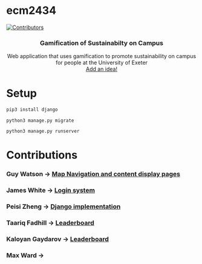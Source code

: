 # ecm2434
[![Contributors][contributors-shield]][contributors-url]


<h3 align="center">Gamification of Sustainabilty on Campus</h3>

  <p align="center">
     Web application that uses gamification to
     promote sustainability on campus for people at the University of Exeter
    <br />
    <a href="https://github.com/guy-watson/ecm2434/blob/main/ideas.md">Add an idea!</a>
  </p>
  
# Setup

```bash
pip3 install django
```
  
```
python3 manage.py migrate
```

```
python3 manage.py runserver
```
  
  
 # Contributions
 ### Guy Watson -> <a href="https://github.com/guy-watson/ecm2434/blob/main/ecm2434/html">Map Navigation and content display pages</a>    
 ### James White -> <a href="https://github.com/guy-watson/ecm2434/blob/main/ecm2434/create:login">Login system</a>   
 ### Peisi Zheng -> <a href="https://github.com/guy-watson/ecm2434/blob/main">Django implementation</a>   
 ### Taariq Fadhill -> <a href="https://github.com/guy-watson/ecm2434/blob/main/ecm2434/leaderboard">Leaderboard</a>    
 ### Kaloyan Gaydarov -> <a href="https://github.com/guy-watson/ecm2434/blob/main/ecm2434/leaderboard">Leaderboard</a>   
 ### Max Ward -> <a href="https://github.com/guy-watson/ecm2434/blob/main/ideas.md"></a>   
  
  
  
  
[contributors-shield]: https://img.shields.io/github/contributors/guy-watson/ecm2434.svg?style=for-the-badge
[contributors-url]: https://github.com/guy-watson/ecm2434/graphs/contributors
